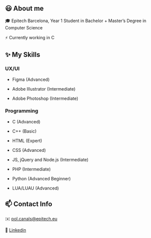 ## 😃 About me

🎓 Epitech Barcelona, Year 1 Student in Bachelor + Master’s Degree in Computer Science

⚡ Currently working in C

## ✨ My Skills

### UX/UI

- Figma (Advanced)

- Adobe Illustrator (Intermediate)

- Adobe Photoshop (Intermediate)

### Programming

- C (Advanced)
  
- C++ (Basic)

- HTML (Expert)

- CSS (Advanced)

- JS, jQuery and Node.js (Intermediate)

- PHP (Intermediate)

- Python (Advanced Beginner)

- LUA/LUAU (Advanced)

## 📫 Contact Info

✉️ pol.canals@epitech.eu

🔗 [Linkedin](https://linkedin.com/in/pol-canals/)
